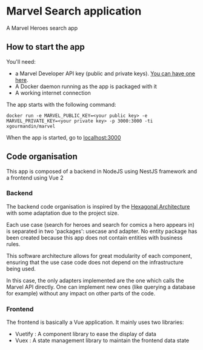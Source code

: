# Marvel Search application
A Marvel Heroes search app

## How to start the app
You'll need:
- a Marvel Developer API key (public and private keys). [You can have one here](https://developer.marvel.com/).
- A Docker daemon running as the app is packaged with it
- A working internet connection

The app starts with the following command:

`docker run -e MARVEL_PUBLIC_KEY=<your public key> -e MARVEL_PRIVATE_KEY=<your private key> -p 3000:3000 -ti xgourmandin/marvel`

When the app is started, go to [localhost:3000](http://localhost:3000)

## Code organisation
This app is composed of a backend in NodeJS using NestJS framework and a frontend using Vue 2
### Backend
The backend code organisation is inspired by the [Hexagonal Architecture](https://en.wikipedia.org/wiki/Hexagonal_architecture_(software)) with some adaptation due to the project size.

Each use case (search for heroes and search for comics a hero appears in) is separated in two 'packages': usecase and adapter.
No entity package has been created because this app does not contain entities with business rules.

This software architecture allows for great modularity of each component, ensuring that the use case code does not depend on the infrastructure being used.

In this case, the only adapters implemented are the one which calls the Marvel API directly. One can implement new ones (like querying a database for example) without any impact on other parts of the code.

### Frontend

The frontend is basically a Vue application. It mainly uses two libraries:
- Vuetify : A component library to ease the display of data 
- Vuex : A state management library to maintain the frontend data state